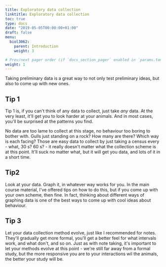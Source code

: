 ```yaml
---
title: Exploratory data collection
linktitle: Exploratory data collection
toc: true
type: docs
date: "2019-05-05T00:00:00+01:00"
draft: false
menu:
  biol3062:
    parent: Introduction
    weight: 3

# Prev/next pager order (if `docs_section_pager` enabled in `params.toml`)
weight: 1
---
```


Taking preliminary data is a great way to not only test preliminary ideas, but also to come up with new ones.

## Tip 1

Tip 1 is, if you can't think of any data to collect, just take *any* data. At the very least, it'll get you to look harder at your animals. And in most cases, you'll be surprised at the patterns you find.

No data are too lame to collect at this stage, no behaviour too boring to bother with. Gulls just standing on a rock? How many are there? Which way is each facing? Those are easy data to collect by just taking a census every - what, 30 s? 60 s? - it really doesn't matter what the collection scheme is at this point. It'll suck no matter what, but it will get you data, and lots of it in a short time.

## Tip2

Look at your data. Graph it, in whatever way works for you. In the main course material, I've offered tips on how to do this, but if you come up with your own scheme, then fine. In fact, thinking about different ways of graphing data is one of the best ways to come up with cool ideas about behaviour.

## Tip 3

Let your data collection method evolve, just like I recommended for notes. They'll gradually get more formal, you'll get a better feel for what intervals work, and what don't, and so on. Just as with note taking, it's important to let your methods evolve at this point - we're still far away from a formal study, but the more responsive you are to your interactions wil the animals, the better your study will be.
